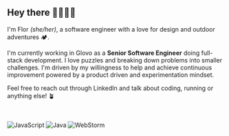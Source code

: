## Hey there 👩🏻‍💻👋

I'm Flor _(she/her)_, a software engineer with a love for design and outdoor adventures 🏕️. 

I'm currently working in Glovo as a **Senior Software Engineer** doing full-stack development. I love puzzles and breaking down problems into smaller challenges. I'm driven by my willingness to help and achieve continuous improvement powered by a product driven and experimentation mindset.

Feel free to reach out through LinkedIn and talk about coding, running or anything else! 🪴

<br />

![JavaScript](https://img.shields.io/badge/-JavaScript-%23F7DF1C?style=flat-square&logo=javascript&logoColor=000000&labelColor=%23F7DF1C&color=%23F7DF1C)
![Java](https://img.shields.io/badge/Java-ED8B00?style=flat-square&logo=openjdk&logoColor=white)
![WebStorm](https://img.shields.io/badge/-WebStorm-black?style=flat-square&logo=webstorm)
